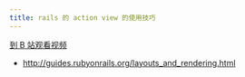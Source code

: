 ```yaml
---
title: rails 的 action view 的使用技巧
---
```


[到 B 站观看视频](https://www.bilibili.com/video/av96725938)

- <http://guides.rubyonrails.org/layouts_and_rendering.html>
